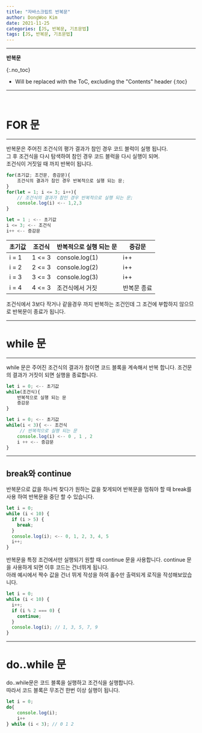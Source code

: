 ```yaml
---
title: "자바스크립트 반복문"
author: DongWoo Kim
date: 2021-11-25
categories: [JS, 반복문, 기초문법]
tags: [JS, 반복문, 기초문법]
---
```


---
**반복문**

{:.no_toc}

* Will be replaced with the ToC, excluding the "Contents" header
{:toc}
---

<br/>

# **FOR 문**
---
반복문은 주어진 조건식의 평가 결과가 참인 경우 코드 블럭이 실행 됩니다.<br>
그 후 조건식을 다시 탐색하여 참인 경우 코드 블럭을 다시 실행이 되며.<br>
조건식이 거짓일 때 까지 반복이 됩니다.<br>

```js
for(초기값; 조건문, 증감문){
    조건식의 결과가 참인 경우 반복적으로 실행 되는 문;
}
for(let = 1; i <= 3; i++){
    // 조건식의 결과가 참인 경우 반복적으로 실행 되는 문;
    console.log(i) <-- 1,2,3 
}

let = 1 ; <-- 초기값
i <= 3; <-- 조건식
i++ <-- 증감문
```

|초기값|조건식|반복적으로 실행 되는 문|증감문|
|---|---|---|---|
|i = 1| 1 <= 3 |console.log(1)| i++ |
|i = 2| 2 <= 3 |console.log(2)| i++ |
|i = 3| 3 <= 3 |console.log(3)| i++ |
|i = 4| 4 <= 3 | 조건식에서 거짓 | 반복문 종료|

조건식에서 3보다 작거나 같을경우 까지 반복하는 조건인데
그 조건에 부합하지 않으므로 반복문이 종료가 됩니다.

---

# **while 문**

---
while 문은 주어진 조건식의 결과가 참이면 코드 블록을 계속해서 
반복 합니다. 조건문의 결과가 거짓이 되면 실행을 종료합니다.

```js
let i = 0; <-- 초기값
while(조건식){
    반복적으로 실행 되는 문
    증감문
}

let i = 0; <-- 초기값
while(i < 3){ <-- 조건식
     // 반복적으로 실행 되는 문
    console.log(i) <-- 0 , 1 , 2
    i ++ <-- 증감문
}


```

---
## break와 continue
반복문으로 값을 하나씩 찾다가 원하는 값을 찾게되어 반복문을 멈춰야 할 때 
break를 사용 하여 반복문을 중단 할 수 있습니다.
```js
let i = 0;
while (i < 10) {
  if (i > 5) {
    break;
  }
  console.log(i); <-- 0, 1, 2, 3, 4, 5
  i++;
}
```
반복문을 특정 조건에서만 실행되기 원할 때 continue 문을 사용합니다.
continue 문을 사용하게 되면 이후 코드는 건너뛰게 됩니다.<br>
아래 예시에서 짝수 값을 건너 뛰게 작성을 하여 홀수만 출력되게 로직을 작성해보았습니다. 
```js
let i = 0;
while (i < 10) {
  i++;
  if (i % 2 === 0) {
    continue;
  }
  console.log(i); // 1, 3, 5, 7, 9
}
```

---

# **do..while 문**
do..while문은 코드 블록을 실행하고 조건식을 실행합니다.<br>
따라서 코드 블록은 무조건 한번 이상 실행이 됩니다.<br>

```js
let i = 0;
do{
    console.log(i);
    i++
} while (i < 3); // 0 1 2

```